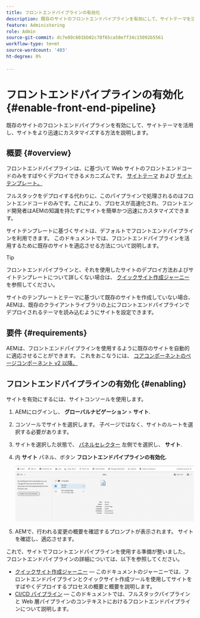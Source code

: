 ```yaml
---
title: フロントエンドパイプラインの有効化
description: 既存のサイトのフロントエンドパイプラインを有効にして、サイトテーマを活用し、サイトをより迅速にカスタマイズする方法を説明します。
feature: Administering
role: Admin
source-git-commit: dc7e89c601bb02c78f65ca58eff34c15092b5561
workflow-type: tm+mt
source-wordcount: '403'
ht-degree: 0%

---
```



# フロントエンドパイプラインの有効化 {#enable-front-end-pipeline}

既存のサイトのフロントエンドパイプラインを有効にして、サイトテーマを活用し、サイトをより迅速にカスタマイズする方法を説明します。

## 概要 {#overview}

フロントエンドパイプラインは、に基づいて Web サイトのフロントエンドコードのみをすばやくデプロイできるメカニズムです。 [サイトテーマ](site-themes.md) および [サイトテンプレート。](site-templates.md)

フルスタックをデプロイする代わりに、このパイプラインで処理されるのはフロントエンドコードのみです。これにより、プロセスが高速化され、フロントエンド開発者はAEMの知識を持たずにサイトを簡単かつ迅速にカスタマイズできます。

サイトテンプレートに基づくサイトは、デフォルトでフロントエンドパイプラインを利用できます。 このドキュメントでは、フロントエンドパイプラインを活用するために既存のサイトを適応させる方法について説明します。

>[!TIP]
>
>フロントエンドパイプラインと、それを使用したサイトのデプロイ方法およびサイトテンプレートについて詳しくない場合は、 [クイックサイト作成ジャーニー](/help/journey-sites/quick-site/overview.md) を参照してください。

サイトのテンプレートとテーマに基づいて既存のサイトを作成していない場合、AEMは、既存のクライアントライブラリの上にフロントエンドパイプラインでデプロイされるテーマを読み込むようにサイトを設定できます。

## 要件 {#requirements}

AEMは、フロントエンドパイプラインを使用するように既存のサイトを自動的に適応させることができます。 これをおこなうには、 [コアコンポーネントのページコンポーネント v2 以降。](https://experienceleague.adobe.com/docs/experience-manager-core-components/using/components/page.html)

## フロントエンドパイプラインの有効化 {#enabling}

サイトを有効にするには、サイトコンソールを使用します。

1. AEMにログインし、 **グローバルナビゲーション** > **サイト**.
1. コンソールでサイトを選択します。 子ページではなく、サイトのルートを選択する必要があります。
1. サイトを選択した状態で、 [パネルセレクター](/help/sites-cloud/authoring/getting-started/basic-handling.md#rail-selector) 左側でを選択し、 **サイト**.
1. 内 **サイト** パネル、ボタン **フロントエンドパイプラインの有効化**.

   ![フロントエンドパイプラインの有効化](/help/sites-cloud/administering/assets/enable-front-end-pipeline.png)

1. AEMで、行われる変更の概要を確認するプロンプトが表示されます。 サイトを確認し、適応させます。

これで、サイトでフロントエンドパイプラインを使用する準備が整いました。 フロントエンドパイプラインの詳細については、以下を参照してください。

* [クイックサイト作成ジャーニー](/help/journey-sites/quick-site/overview.md)  — このドキュメントのジャーニーでは、フロントエンドパイプラインとクイックサイト作成ツールを使用してサイトをすばやくデプロイするプロセスの概要と概要を説明します。
* [CI/CD パイプライン](/help/implementing/cloud-manager/configuring-pipelines/introduction-ci-cd-pipelines.md#front-end)  — このドキュメントでは、フルスタックパイプラインと Web 層パイプラインのコンテキストにおけるフロントエンドパイプラインについて説明します。
